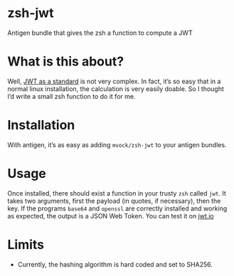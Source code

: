 # zsh-jwt #
Antigen bundle that gives the zsh a function to compute a JWT

# What is this about? #
Well, [JWT as a standard](https://tools.ietf.org/html/rfc7519) is not very
complex. In fact, it’s so easy that in a normal linux installation, the
calculation is very easily doable. So I thought I’d write a small zsh
function to do it for me.

# Installation #
With antigen, it’s as easy as adding `mvock/zsh-jwt` to your antigen
bundles.

# Usage #
Once installed, there should exist a function in your trusty `zsh` called
`jwt`. It takes two arguments, first the payload (in quotes, if
necessary), then the key. If the programs `base64` and `openssl` are
correctly installed and working as expected, the output is a JSON Web
Token. You can test it on [jwt.io](https://jwt.io/)

# Limits #
* Currently, the hashing algorithm is hard coded and set to SHA256.
